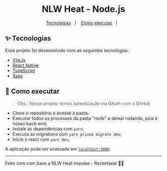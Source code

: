 <h1 align="center">NLW Heat - Node.js</h1>

<p align="center">
  <a href="#-tecnologias">Tecnologias</a>&nbsp;&nbsp;&nbsp;|&nbsp;&nbsp;&nbsp;
  <a href="#-como-executar">Como executar</a>&nbsp;&nbsp;&nbsp;|&nbsp;&nbsp;&nbsp;
</p>

## ✨ Tecnologias

Esse projeto foi desenvolvido com as seguintes tecnologias:

- [ViteJs](https://vitejs.dev/)
- [React Native](https://reactnative.dev/)
- [TypeScript](https://www.typescriptlang.org/)
- [Sass](https://yarnpkg.com/package/sass)

## 🚀 Como executar

> Obs.: Nesse projeto temos autenticação via OAuth com o GitHub

- Clone o repositório e acesse a pasta;
- Executar todos os processos da pasta "node" e deixar rodando, pois é nosso back-end;
- Instale as dependências com `yarn`;
- Executa as migrations com `yarn prisma migrate dev`;
- Inicie o react com `yarn dev`;

A aplicação pode ser acessada em [`localhost:3000`](http://localhost:3000).

---

Feito com com base a NLW Heat Impulse - Rocketseat 👋🏻